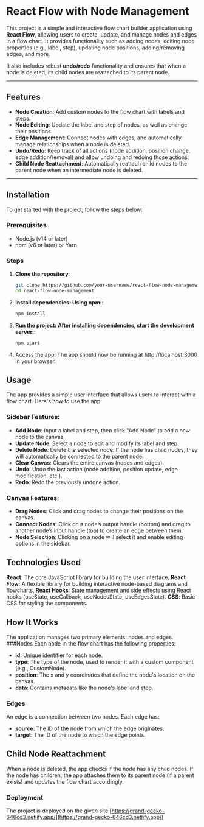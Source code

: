 # React Flow with Node Management

This project is a simple and interactive flow chart builder application using **React Flow**, allowing users to create, update, and manage nodes and edges in a flow chart. It provides functionality such as adding nodes, editing node properties (e.g., label, step), updating node positions, adding/removing edges, and more. 

It also includes robust **undo/redo** functionality and ensures that when a node is deleted, its child nodes are reattached to its parent node.

---

## Features

- **Node Creation**: Add custom nodes to the flow chart with labels and steps.
- **Node Editing**: Update the label and step of nodes, as well as change their positions.
- **Edge Management**: Connect nodes with edges, and automatically manage relationships when a node is deleted.
- **Undo/Redo**: Keep track of all actions (node addition, position change, edge addition/removal) and allow undoing and redoing those actions.
- **Child Node Reattachment**: Automatically reattach child nodes to the parent node when an intermediate node is deleted.

---

## Installation

To get started with the project, follow the steps below:

### Prerequisites

- Node.js (v14 or later)
- npm (v6 or later) or Yarn

### Steps

1. **Clone the repository**:
   ```bash
   git clone https://github.com/your-username/react-flow-node-management.git
   cd react-flow-node-management

2. **Install dependencies: Using npm:**:
   ```bash
   npm install

3. **Run the project: After installing dependencies, start the development server:**:
   ```bash
   npm start

4. Access the app: The app should now be running at http://localhost:3000 in your browser.

## Usage

The app provides a simple user interface that allows users to interact with a flow chart. Here's how to use the app:

### Sidebar Features:
- **Add Node**: Input a label and step, then click "Add Node" to add a new node to the canvas.
- **Update Node**: Select a node to edit and modify its label and step.
- **Delete Node**: Delete the selected node. If the node has child nodes, they will automatically be connected to the parent node.
- **Clear Canvas**: Clears the entire canvas (nodes and edges).
- **Undo**: Undo the last action (node addition, position update, edge modification, etc.).
- **Redo**: Redo the previously undone action.

### Canvas Features:
- **Drag Nodes**: Click and drag nodes to change their positions on the canvas.
- **Connect Nodes**: Click on a node’s output handle (bottom) and drag to another node’s input handle (top) to create an edge between them.
- **Node Selection**: Clicking on a node will select it and enable editing options in the sidebar.

## Technologies Used
**React**: The core JavaScript library for building the user interface.
**React Flow**: A flexible library for building interactive node-based diagrams and flowcharts.
**React Hooks**: State management and side effects using React hooks (useState, useCallback, useNodesState, useEdgesState).
**CSS**: Basic CSS for styling the components.

## How It Works
The application manages two primary elements: nodes and edges.
###Nodes
Each node in the flow chart has the following properties:
- **id**: Unique identifier for each node.
- **type**: The type of the node, used to render it with a custom component (e.g., CustomNode).
- **position**: The x and y coordinates that define the node's location on the canvas.
- **data**: Contains metadata like the node's label and step.
### Edges
An edge is a connection between two nodes. Each edge has:
- **source**: The ID of the node from which the edge originates.
- **target**: The ID of the node to which the edge points.

## Child Node Reattachment
When a node is deleted, the app checks if the node has any child nodes. If the node has children, the app attaches them to its parent node (if a parent exists) and updates the flow chart accordingly.

### Deployment
The project is deployed on the given site [https://grand-gecko-646cd3.netlify.app/](https://grand-gecko-646cd3.netlify.app/)
